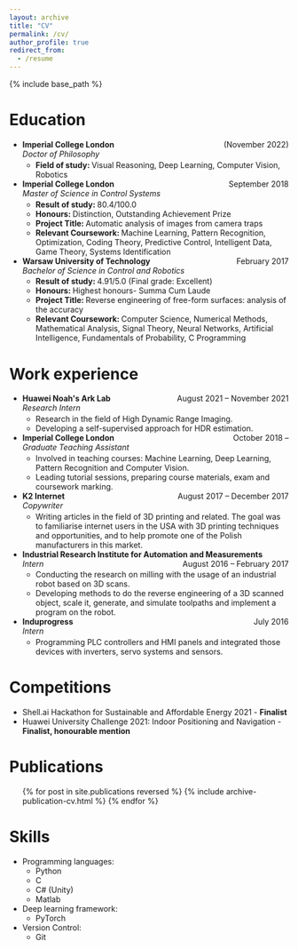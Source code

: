 ```yaml
---
layout: archive
title: "CV"
permalink: /cv/
author_profile: true
redirect_from:
  - /resume
---
```


{% include base_path %}

Education
======
<ul>
  <li>
    <span style="text-align:left;">
    <strong> Imperial College London </strong>
    <span style="float:right;">
        (November 2022)
    </span>
    </span>
    <span style="text-align:left;">
      <br><em>Doctor of Philosophy</em>
    </span>
    <ul style="margin-top:0.2em">
      <li style="margin-bottom:0"><strong>Field of study: </strong>Visual Reasoning, Deep Learning, Computer Vision, Robotics</li>
    </ul>
  </li>
  <li>
    <span style="text-align:left;">
    <strong> Imperial College London </strong>
    <span style="float:right;">
        September 2018
    </span>
    </span>
    <span style="text-align:left;">
      <br><em>Master of Science in Control Systems</em>
    </span>
    <ul style="margin-top:0.2em">
      <li style="margin-bottom:0"><strong>Result of study: </strong>80.4/100.0</li>
      <li style="margin-bottom:0"><strong>Honours: </strong>Distinction, Outstanding Achievement Prize</li>
      <li style="margin-bottom:0"><strong>Project Title: </strong>Automatic analysis of images from camera traps</li>
      <li style="margin-bottom:0"><strong>Relevant Coursework: </strong>Machine Learning, Pattern Recognition, Optimization, Coding Theory, Predictive Control, Intelligent Data, Game Theory, Systems Identification</li>
    </ul>
  </li>
  <li>
    <span style="text-align:left;">
    <strong> Warsaw University of Technology </strong>
    <span style="float:right;">
        February 2017
    </span>
    </span>
    <span style="text-align:left;">
      <br><em>Bachelor of Science in Control and Robotics</em>
    </span>
    <ul style="margin-top:0.2em">
      <li style="margin-bottom:0"><strong>Result of study: </strong>4.91/5.0 (Final grade: Excellent)</li>
      <li style="margin-bottom:0"><strong>Honours: </strong>Highest honours- Summa Cum Laude</li>
      <li style="margin-bottom:0"><strong>Project Title: </strong>Reverse engineering of free-form surfaces: analysis of the accuracy</li>
      <li style="margin-bottom:0"><strong>Relevant Coursework: </strong>Computer Science, Numerical Methods, Mathematical Analysis, Signal Theory, Neural Networks, Artificial Intelligence, Fundamentals of Probability, C Programming</li>
    </ul>
  </li>
</ul>

Work experience
======
<ul>
  <li>
    <span style="text-align:left;">
    <strong> Huawei Noah's Ark Lab </strong>
    <span style="float:right;">
        August 2021 – November 2021
    </span>
    </span>
    <span style="text-align:left;">
      <br><em>Research Intern</em>
    </span>
    <ul style="margin-top:0.2em">
      <li style="margin-bottom:0">Research in the field of High Dynamic Range Imaging.</li>
      <li style="margin-bottom:0">Developing a self-supervised approach for HDR estimation.</li>
    </ul>
  </li>
  <li>
    <span style="text-align:left;">
    <strong> Imperial College London </strong>
    <span style="float:right;">
        October 2018 – 
    </span>
    </span>
    <span style="text-align:left;">
      <br><em>Graduate Teaching Assistant</em>
    </span>
    <ul style="margin-top:0.2em">
      <li style="margin-bottom:0">Involved in teaching courses: Machine Learning, Deep Learning, Pattern Recognition and Computer Vision.</li>
      <li style="margin-bottom:0">Leading tutorial sessions, preparing course materials, exam and coursework marking.</li>
    </ul>
  </li>
  <li>
    <span style="text-align:left;">
    <strong> K2 Internet </strong>
    <span style="float:right;">
        August 2017 – December 2017
    </span>
    </span>
    <span style="text-align:left;">
      <br><em>Copywriter</em>
    </span>
    <ul style="margin-top:0.2em">
      <li style="margin-bottom:0">Writing articles in the field of 3D printing and related. The goal was to familiarise internet users in the USA with 3D printing techniques and opportunities, and to help promote one of the Polish manufacturers in this market.</li>
    </ul>
  </li>
  <li>
    <span style="text-align:left;">
    <strong> Industrial Research Institute for Automation and Measurements </strong>
    <span style="float:right;">
        August 2016 – February 2017
    </span>
    </span>
    <span style="text-align:left;">
      <br><em>Intern</em>
    </span>
    <ul style="margin-top:0.2em">
      <li style="margin-bottom:0">Conducting the research on milling with the usage of an industrial robot based on 3D scans.</li>
      <li style="margin-bottom:0">Developing methods to do the reverse engineering of a 3D scanned object, scale it, generate, and simulate toolpaths and implement a program on the robot.</li>
    </ul>
  </li>
  <li>
    <span style="text-align:left;">
    <strong> Induprogress </strong>
    <span style="float:right;">
        July 2016
    </span>
    </span>
    <span style="text-align:left;">
      <br><em>Intern</em>
    </span>
    <ul style="margin-top:0.2em">
      <li style="margin-bottom:0">Programming PLC controllers and HMI panels and integrated those devices with inverters, servo systems and sensors.</li>
    </ul>
  </li>
</ul>

Competitions
======
* Shell.ai Hackathon for Sustainable and Affordable Energy 2021 - **Finalist**
* Huawei University Challenge 2021: Indoor Positioning and Navigation - **Finalist, honourable mention**

Publications
======
  <ul>{% for post in site.publications reversed %}
    {% include archive-publication-cv.html %}
  {% endfor %}</ul>

Skills
======
* Programming languages:
  * Python
  * C
  * C# (Unity)
  * Matlab
* Deep learning framework:
  * PyTorch
* Version Control:
  * Git


<!-- Talks
======
  <ul>{% for post in site.talks %}
    {% include archive-single-talk-cv.html %}
  {% endfor %}</ul>
  
Teaching
======
  <ul>{% for post in site.teaching %}
    {% include archive-single-cv.html %}
  {% endfor %}</ul>
  
Service and leadership
======
* Currently signed in to 43 different slack teams -->

<!-- Publications
======
  <ul>{% for post in site.publications reversed %}
    {% include archive-single-cv.html %}
  {% endfor %}</ul> -->